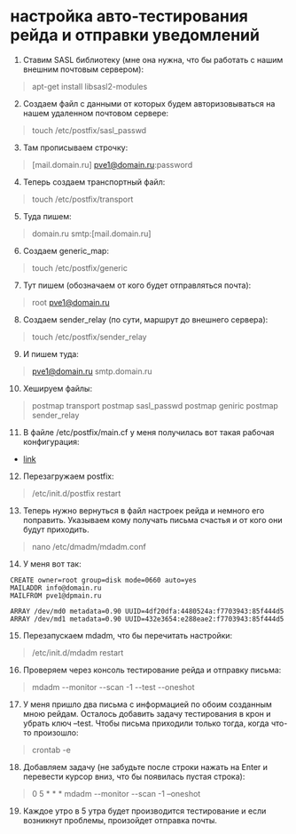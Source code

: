 # настройка авто-тестирования рейда и отправки уведомлений

1. Ставим SASL библиотеку (мне она нужна, что бы работать с нашим внешним почтовым сервером):
  > apt-get install libsasl2-modules

2. Создаем файл с данными от которых будем авторизовываться на нашем удаленном почтовом сервере:
  > touch /etc/postfix/sasl_passwd

3. Там прописываем строчку:
  > [mail.domain.ru] pve1@domain.ru:password

4. Теперь создаем транспортный файл:
  > touch /etc/postfix/transport

5. Туда пишем:
  > domain.ru smtp:[mail.domain.ru]

6. Создаем generic_map:
  > touch /etc/postfix/generic

7. Тут пишем (обозначаем от кого будет отправляться почта):
  > root pve1@domain.ru

8. Создаем sender_relay (по сути, маршрут до внешнего сервера):
  > touch /etc/postfix/sender_relay

9. И пишем туда:
  > pve1@domain.ru smtp.domain.ru

10. Хешируем файлы:
  > postmap transport
  > postmap sasl_passwd
  > postmap geniric
  > postmap sender_relay

11. В файле /etc/postfix/main.cf у меня получилась вот такая рабочая конфигурация:
  - [link](postfix.conf)

12. Перезагружаем postfix:
  > /etc/init.d/postfix restart

13. Теперь нужно вернуться в файл настроек рейда и немного его поправить. Указываем кому получать письма счастья и от кого они будут приходить.
  > nano /etc/dmadm/mdadm.conf

14. У меня вот так:
```
CREATE owner=root group=disk mode=0660 auto=yes
MAILADDR info@domain.ru
MAILFROM pve1@dpmain.ru

ARRAY /dev/md0 metadata=0.90 UUID=4df20dfa:4480524a:f7703943:85f444d5
ARRAY /dev/md1 metadata=0.90 UUID=432e3654:e288eae2:f7703943:85f444d5
```
15. Перезапускаем mdadm, что бы перечитать настройки:
  > /etc/init.d/mdadm restart

16. Проверяем через консоль тестирование рейда и отправку письма:
  > mdadm --monitor --scan -1 --test --oneshot

17. У меня пришло два письма с информацией по обоим созданным мною рейдам. Осталось добавить задачу тестирования в крон и убрать ключ –test. Чтобы письма приходили только тогда, когда что-то произошло:
  > crontab -e

18. Добавляем задачу (не забудьте после строки нажать на Enter и перевести курсор вниз, что бы появилась пустая строка):
  > 0 5 * * * mdadm --monitor --scan -1 –oneshot

19. Каждое утро в 5 утра будет производится тестирование и если возникнут проблемы, произойдет отправка почты.
